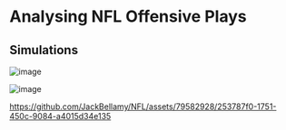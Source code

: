 #  Analysing NFL Offensive Plays

## Simulations

![image](https://user-images.githubusercontent.com/79582928/236174168-923b2004-52cc-4986-b021-d86d5ad82560.png)

![image](https://user-images.githubusercontent.com/79582928/236174201-1936fdaa-4b66-482a-9ff7-569986196184.png)

https://github.com/JackBellamy/NFL/assets/79582928/253787f0-1751-450c-9084-a4015d34e135

